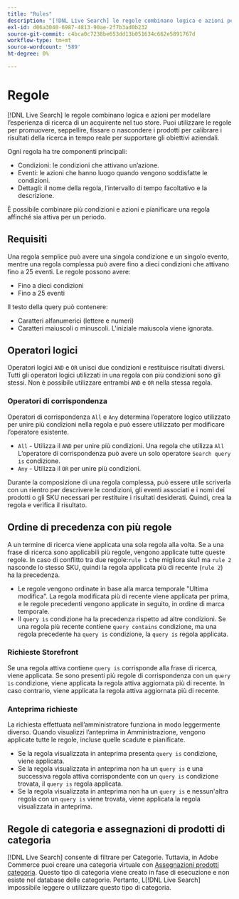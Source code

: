 ```yaml
---
title: "Rules"
description: "[!DNL Live Search] le regole combinano logica e azioni per modellare l’esperienza di acquisto."
exl-id: d06a3040-6987-4813-90ae-2f7b3ad0b232
source-git-commit: c4bca0c7238be653dd13b051634c662e5891767d
workflow-type: tm+mt
source-wordcount: '589'
ht-degree: 0%

---
```


# Regole

[!DNL Live Search] le regole combinano logica e azioni per modellare l’esperienza di ricerca di un acquirente nel tuo store. Puoi utilizzare le regole per promuovere, seppellire, fissare o nascondere i prodotti per calibrare i risultati della ricerca in tempo reale per supportare gli obiettivi aziendali.

Ogni regola ha tre componenti principali:

* Condizioni: le condizioni che attivano un’azione.
* Eventi: le azioni che hanno luogo quando vengono soddisfatte le condizioni.
* Dettagli: il nome della regola, l’intervallo di tempo facoltativo e la descrizione.

È possibile combinare più condizioni e azioni e pianificare una regola affinché sia attiva per un periodo.

## Requisiti

Una regola semplice può avere una singola condizione e un singolo evento, mentre una regola complessa può avere fino a dieci condizioni che attivano fino a 25 eventi.
Le regole possono avere:

* Fino a dieci condizioni
* Fino a 25 eventi

Il testo della query può contenere:

* Caratteri alfanumerici (lettere e numeri)
* Caratteri maiuscoli o minuscoli. L&#39;iniziale maiuscola viene ignorata.

## Operatori logici

Operatori logici `AND` e `OR` unisci due condizioni e restituisce risultati diversi. Tutti gli operatori logici utilizzati in una regola con più condizioni sono gli stessi. Non è possibile utilizzare entrambi `AND` e `OR` nella stessa regola.

### Operatori di corrispondenza

Operatori di corrispondenza `All` e `Any` determina l’operatore logico utilizzato per unire più condizioni nella regola e può essere utilizzato per modificare l’operatore esistente.

* `All` - Utilizza il `AND` per unire più condizioni. Una regola che utilizza `All` L’operatore di corrispondenza può avere un solo operatore `Search query is` condizione.
* `Any` - Utilizza il `OR` per unire più condizioni.

Durante la composizione di una regola complessa, può essere utile scriverla con un rientro per descrivere le condizioni, gli eventi associati e i nomi dei prodotti o gli SKU necessari per restituire i risultati desiderati. Quindi, crea la regola e verifica il risultato.

## Ordine di precedenza con più regole

A un termine di ricerca viene applicata una sola regola alla volta.
Se a una frase di ricerca sono applicabili più regole, vengono applicate tutte queste regole. In caso di conflitto tra due regole:`rule 1` che migliora sku1 ma `rule 2` nasconde lo stesso SKU, quindi la regola applicata più di recente (`rule 2`) ha la precedenza.

* Le regole vengono ordinate in base alla marca temporale &quot;Ultima modifica&quot;. La regola modificata più di recente viene applicata per prima, e le regole precedenti vengono applicate in seguito, in ordine di marca temporale.
* Il `query is` condizione ha la precedenza rispetto ad altre condizioni. Se una regola più recente contiene `query contains` condizione, ma una regola precedente ha `query is` condizione, la `query is` regola applicata.

### Richieste Storefront

Se una regola attiva contiene `query is` corrisponde alla frase di ricerca, viene applicata. Se sono presenti più regole di corrispondenza con un `query is` condizione, viene applicata la regola attiva aggiornata più di recente.
In caso contrario, viene applicata la regola attiva aggiornata più di recente.

### Anteprima richieste

La richiesta effettuata nell’amministratore funziona in modo leggermente diverso. Quando visualizzi l’anteprima in Amministrazione, vengono applicate tutte le regole, incluse quelle scadute e pianificate.

* Se la regola visualizzata in anteprima presenta `query is` condizione, viene applicata.
* Se la regola visualizzata in anteprima non ha un `query is` e una successiva regola attiva corrispondente con un `query is` condizione trovata, il `query is` regola applicata.
* Se la regola visualizzata in anteprima non ha un `query is` e nessun&#39;altra regola con un `query is` viene trovata, viene applicata la regola visualizzata in anteprima.

## Regole di categoria e assegnazioni di prodotti di categoria

[!DNL Live Search] consente di filtrare per Categorie.
Tuttavia, in Adobe Commerce puoi creare una categoria virtuale con [Assegnazioni prodotti categoria](https://experienceleague.adobe.com/docs/commerce-admin/catalog/categories/products-in-category/categories-product-assignments.html). Questo tipo di categoria viene creato in fase di esecuzione e non esiste nel database delle categorie. Pertanto, L[!DNL Live Search] impossibile leggere o utilizzare questo tipo di categoria.

